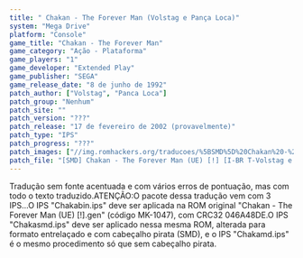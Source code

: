 ```yaml
---
title: " Chakan - The Forever Man (Volstag e Pança Loca)"
system: "Mega Drive"
platform: "Console"
game_title: "Chakan - The Forever Man"
game_category: "Ação - Plataforma"
game_players: "1"
game_developer: "Extended Play"
game_publisher: "SEGA"
game_release_date: "8 de junho de 1992"
patch_author: ["Volstag", "Panca Loca"]
patch_group: "Nenhum"
patch_site: ""
patch_version: "???"
patch_release: "17 de fevereiro de 2002 (provavelmente)"
patch_type: "IPS"
patch_progress: "???"
patch_images: ["//img.romhackers.org/traducoes/%5BSMD%5D%20Chakan%20-%20The%20Forever%20Man%20-%20Volstag%20e%20Panca%20Loca%20-%201.png","//img.romhackers.org/traducoes/%5BSMD%5D%20Chakan%20-%20The%20Forever%20Man%20-%20Volstag%20e%20Panca%20Loca%20-%202.png","//img.romhackers.org/traducoes/%5BSMD%5D%20Chakan%20-%20The%20Forever%20Man%20-%20Volstag%20e%20Panca%20Loca%20-%203.png"]
patch_file: "[SMD] Chakan - The Forever Man (UE) [!] [I-BR T-Volstag e Panca Loca A-2002].zip"
---
```

Tradução sem fonte acentuada e com vários erros de pontuação, mas com todo o texto traduzido.ATENÇÃO:O pacote dessa tradução vem com 3 IPS...O IPS "Chakabin.ips" deve ser aplicada na ROM original "Chakan - The Forever Man (UE) [!].gen" (código MK-1047), com CRC32 046A48DE.O IPS "Chakasmd.ips" deve ser aplicado nessa mesma ROM, alterada para formato entrelaçado e com cabeçalho pirata (SMD), e o IPS "Chakamd.ips" é o mesmo procedimento só que sem cabeçalho pirata.